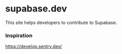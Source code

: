 # supabase.dev

This site helps developers to contribute to Supabase.

### Inspiration

https://develop.sentry.dev/